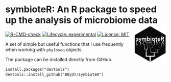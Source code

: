 # symbioteR: An R package to speed up the analysis of microbiome data <img src="man/figures/logo.png" align="right" width="100" />

<!-- badges: start -->
[![R-CMD-check](https://github.com/B0ydT/symbioteR/actions/workflows/R-CMD-check.yaml/badge.svg)](https://github.com/B0ydT/symbioteR/actions/workflows/R-CMD-check.yaml)
[![Lifecycle: experimental](https://img.shields.io/badge/lifecycle-experimental-orange.svg)](https://lifecycle.r-lib.org/articles/stages.html#experimental)
[![License: MIT](https://img.shields.io/badge/license-MIT-blue.svg)](https://github.com/B0ydT/symbioteR/blob/master/LICENSE)
<!-- badges: end -->

A set of simple but useful functions that I use frequently when working with 
`phyloseq` objects.

The package can be installed directly from GitHub.

```
install.packages("devtools")
devtools::install_github("B0ydT/symbioteR")
```
